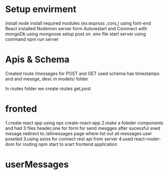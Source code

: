 # Setup envirment

install node install required modules (ex:exprsss ,cors,)
using font-end React
installed Nodemon server form Autorestart 
and Connnect with mongoDb using mongoose 
setup post on .env file
start server using command npm run server
# Apis & Schema
Created  route /messages for POST and GET 
used schema has timestamps and and messge, desc in models/ folder 

In routes folder  we create routes get,post

# fronted

1.create react app using npx create-react-app
2.make a foleder components and had 3 files header,one for form for send mesgges
after sucessful sned mesage redirect to /allmessages page where list out all messages user poseted
3.using axios for connect rest api from server
4.used react-router-dom for routing 
npm start to srart frontend application











# userMessages
